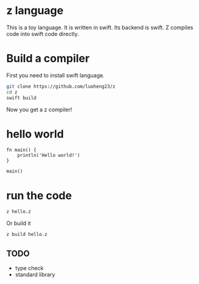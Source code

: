 # z language
This is a toy language. It is written in swift.
Its backend is swift. Z compiles code into swift code directly.

# Build a compiler
First you need to install swift language.
```bash
git clone https://github.com/luoheng23/z
cd z
swift build
```
Now you get a z compiler!
# hello world
```
fn main() {
    println('Hello world!')
}

main()
```
# run the code
```bash
z hello.z
```
Or build it
```bash
z build hello.z
```

## TODO
* type check
* standard library